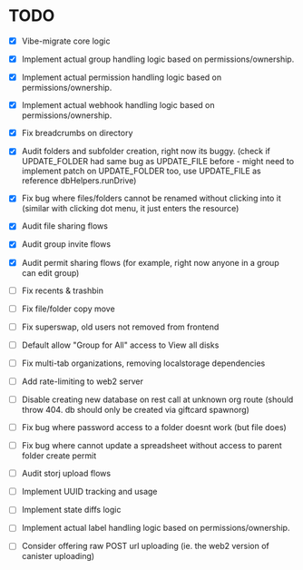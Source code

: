 # TODO

- [x] Vibe-migrate core logic
- [x] Implement actual group handling logic based on permissions/ownership.
- [x] Implement actual permission handling logic based on permissions/ownership.
- [x] Implement actual webhook handling logic based on permissions/ownership.
- [x] Fix breadcrumbs on directory
- [x] Audit folders and subfolder creation, right now its buggy. (check if UPDATE_FOLDER had same bug as UPDATE_FILE before - might need to implement patch on UPDATE_FOLDER too, use UPDATE_FILE as reference dbHelpers.runDrive)
- [x] Fix bug where files/folders cannot be renamed without clicking into it (similar with clicking dot menu, it just enters the resource)
- [x] Audit file sharing flows
- [x] Audit group invite flows
- [x] Audit permit sharing flows (for example, right now anyone in a group can edit group)

- [ ] Fix recents & trashbin
- [ ] Fix file/folder copy move

- [ ] Fix superswap, old users not removed from frontend
- [ ] Default allow "Group for All" access to View all disks
- [ ] Fix multi-tab organizations, removing localstorage dependencies
- [ ] Add rate-limiting to web2 server
- [ ] Disable creating new database on rest call at unknown org route (should throw 404. db should only be created via giftcard spawnorg)

- [ ] Fix bug where password access to a folder doesnt work (but file does)
- [ ] Fix bug where cannot update a spreadsheet without access to parent folder create permit

- [ ] Audit storj upload flows
- [ ] Implement UUID tracking and usage
- [ ] Implement state diffs logic

- [ ] Implement actual label handling logic based on permissions/ownership.
- [ ] Consider offering raw POST url uploading (ie. the web2 version of canister uploading)
